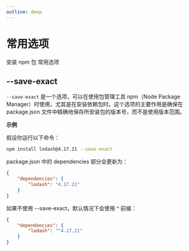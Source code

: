 ```yaml
---
outline: deep
---
```


# 常用选项

安装 npm 包 常用选项

## --save-exact

`--save-exact` 是一个选项，可以在使用包管理工具 npm（Node Package Manager）时使用，尤其是在安装依赖包时。这个选项的主要作用是确保在 package.json 文件中精确地保存所安装包的版本号，而不是使用版本范围。

**示例**

假设你运行以下命令：

```bash
npm install lodash@4.17.21 --save-exact
```

package.json 中的 dependencies 部分会更新为：

```json
{
	"dependencies": {
		"lodash": "4.17.21"
	}
}
```

如果不使用 --save-exact，默认情况下会使用 ^ 前缀：

```json
{
	"dependencies": {
		"lodash": "^4.17.21"
	}
}
```
